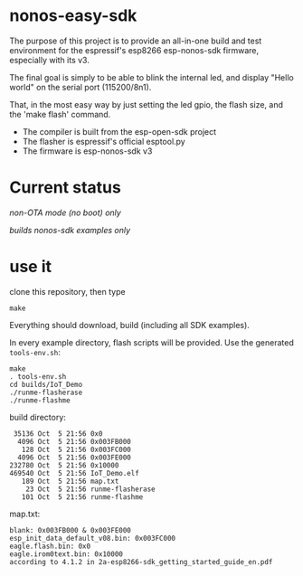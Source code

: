 
# nonos-easy-sdk

The purpose of this project is to provide an all-in-one build and test
environment for the espressif's esp8266 esp-nonos-sdk firmware, especially
with its v3.

The final goal is simply to be able to blink the internal led, and display
"Hello world" on the serial port (115200/8n1).

That, in the most easy way by just setting the led gpio, the flash size, and
the 'make flash' command.

* The compiler is built from the esp-open-sdk project
* The flasher is espressif's official esptool.py
* The firmware is esp-nonos-sdk v3

# Current status

*non-OTA mode (no boot) only*

*builds nonos-sdk examples only*

# use it

clone this repository, then type
```
make
```

Everything should download, build (including all SDK examples).

In every example directory, flash scripts will be provided.
Use the generated `tools-env.sh`:

```
make
. tools-env.sh
cd builds/IoT_Demo
./runme-flasherase
./runme-flashme
```

build directory:
```
 35136 Oct  5 21:56 0x0
  4096 Oct  5 21:56 0x003FB000
   128 Oct  5 21:56 0x003FC000
  4096 Oct  5 21:56 0x003FE000
232780 Oct  5 21:56 0x10000
469540 Oct  5 21:56 IoT_Demo.elf
   189 Oct  5 21:56 map.txt
    23 Oct  5 21:56 runme-flasherase
   101 Oct  5 21:56 runme-flashme
```

map.txt:
```
blank: 0x003FB000 & 0x003FE000
esp_init_data_default_v08.bin: 0x003FC000
eagle.flash.bin: 0x0
eagle.irom0text.bin: 0x10000
according to 4.1.2 in 2a-esp8266-sdk_getting_started_guide_en.pdf
```
